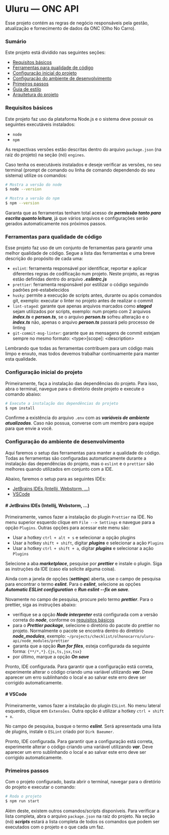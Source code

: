 # Uluru — ONC API

Esse projeto contém as regras de negócio responsáveis pela gestão, atualização e fornecimento de dados da ONC (Olho No Carro).

### Sumário

Este projeto está dividido nas seguintes seções:
- [Requisitos básicos](#requisitos-bsicos)
- [Ferramentas para qualidade de código](#ferramentas-para-qualidade-de-cdigo)
- [Configuração inicial do projeto](#configurao-inicial-do-projeto)
- [Configuração do ambiente de desenvolvimento](#configurao-do-ambiente-de-desenvolvimento)
- [Primeiros passos](#primeiros-passos)
- [Guia de estilo](docs/code-style.md)
- [Arquitetura do projeto](docs/architecture.md)

### <a name="requisitos-bsicos"></a>Requisitos básicos

Este projeto faz uso da plataforma Node.js e o sistema deve possuir os seguintes executáveis instalados:
- `node`
- `npm`

As respectivas versões estão descritas dentro do arquivo `package.json` (na raiz do projeto) na seção (nó) `engines`.

Caso tenha os executáveis instalados e deseje verificar as versões, no seu terminal (prompt de comando ou linha de comando dependendo do seu sistema) utilize os comandos:

```bash
# Mostra a versão do node
$ node --version

# Mostra a versão do npm
$ npm --version
```

Garanta que as ferramentas tenham total acesso de ___permissão tanto para escrita quanto leitura___, já que vários arquivos e configurações serão gerados automaticamente nos próximos passos.

### <a name="ferramentas-para-qualidade-de-cdigo"></a> Ferramentas para qualidade de código

Esse projeto faz uso de um conjunto de ferramentas para garantir uma melhor qualidade de código. Segue a lista das ferramentas e uma breve descrição do propósito de cada uma:
- `eslint`: ferramenta responsável por identificar, reportar e aplicar diferentes regras de codificação num projeto. Neste projeto, as regras estão definidas dentro do arquivo ___.eslintrc.js___
- `prettier`: ferramenta responsável por estilizar o código seguindo padrões pré-estabelecidos
- `husky`: permite a execução de scripts antes, durante ou após comandos git, exemplo: executar o linter no projeto antes de realizar o commit
- `lint-staged`: garante que apenas arquivos marcados como ___staged___ sejam utilizados por scripts, exemplo: num projeto com 2 arquivos ___index.ts___ e ___person.ts___, se o arquivo ___person.ts___ sofreu alteração e o ___index.ts___ não, apenas o arquivo ___person.ts___ passará pelo processo de linting
- `git-commit-msg-linter`: garante que as mensagens de commit estejam sempre no mesmo formato: \<type\>[scope]: \<description\>

Lembrando que todas as ferramentas contribuem para um código mais limpo e enxuto, mas todos devemos trabalhar continuamente para manter esta qualidade. 

### <a name="configurao-inicial-do-projeto"></a>Configuração inicial do projeto

Primeiramente, faça a instalação das dependências do projeto. Para isso, abra o terminal, navegue para o diretório deste projeto e execute o comando abaixo:

```bash
# Execute a instalação das dependências do projeto
$ npm install
```

Confirme a existência do arquivo `.env` com as ___variáveis de ambiente atualizadas___. Caso não possua, converse com um membro para equipe para que envie a você.

### <a name="configurao-do-ambiente-de-desenvolvimento"></a>Configuração do ambiente de desenvolvimento

Aqui faremos o setup das ferramentas para manter a qualidade do código. Todas as ferramentas são configuradas automaticamente durante a instalação das dependências do projeto, mas o `eslint` e o `prettier` são melhores quando utilizados em conjunto com a IDE.

Abaixo, faremos o setup para as seguintes IDEs:
- [JetBrains IDEs (Intellij, Webstorm, ...)](#jetbrains-ides)
- [VSCode](#vscode)

#### <a name="jetbrains-ides"></a># JetBrains IDEs (Intellij, Webstorm, ...)

Primeiramente, vamos fazer a instalação do plugin `Prettier` na IDE. No menu superior esquerdo clique em `File --> Settings` e navegue para a opção `Plugins`. Outras opções para acessar este menu são:
- Usar a hotkey `ctrl + alt + s` e selecionar a opção plugins
- Usar a hotkey `shift + shift`, digitar ___plugins___ e selecionar a ação `Plugins`
- Usar a hotkey `ctrl + shift + a`, digitar ___plugins___ e selecionar a ação `Plugins`

Selecione a aba ___marketplace___, pesquise por ___prettier___ e instale o plugin. Siga as instruções da IDE (caso ela solicite alguma coisa).

Ainda com a janela de opções (___settings___) aberta, use o campo de pesquisa para encontrar o termo ___eslint___. Para o ___eslint___, selecione as opções ___Automatic ESLint configuration___ e ___Run eslint --fix on save___.

Novamente no campo de pesquisa, procure pelo termo ___prettier___. Para o prettier, siga as instruções abaixo:
- verifique se a opção ___Node interpreter___ está configurada com a versão correta do ___node___, conforme os [requisitos básicos](#requisitos-bsicos)
- para o ___Prettier package___, selecione o diretório do pacote do prettier no projeto. Normalmente o pacote se encontra dentro do diretório ___node_modules___, exemplo: `~/projects/checklist/olhonocarro/uluru-api/node_modules/prettier`
- garanta que a opção ___Run for files___, esteja configurada da seguinte forma: `{**/*,*}.{js,ts,jsx,tsx}`
- por último, marque a opção ___On save___

Pronto, IDE configurada. Para garantir que a configuração está correta, experimente alterar o código criando uma variável utilizando ___var___. Deve aparecer um erro sublinhando o local e ao salvar este erro deve ser corrigido automaticamente.

#### <a name="vscode"></a># VSCode

Primeiramente, vamos fazer a instalação do plugin `ESLint`. No menu lateral esquerdo, clique em `Extensões`. Outra opção é utilizar a hotkey `ctrl + shift + x`.

No campo de pesquisa, busque o termo ___eslint___. Será apresentada uma lista de plugins, instale o `ESLint` criado por `Dirk Baeumer`.

Pronto, IDE configurada. Para garantir que a configuração está correta, experimente alterar o código criando uma variável utilizando ___var___. Deve aparecer um erro sublinhando o local e ao salvar este erro deve ser corrigido automaticamente.

### <a name="primeiros-passos"></a>Primeiros passos

Com o projeto configurado, basta abrir o terminal, navegar para o diretório do projeto e executar o comando:

```bash
# Roda o projeto
$ npm run start
```

Além deste, existem outros comandos/scripts disponíveis. Para verificar a lista completa, abra o arquivo `package.json` na raiz do projeto. Na seção (nó) ___scripts___ estará a lista completa de todos os comandos que podem ser executados com o projeto e o que cada um faz.